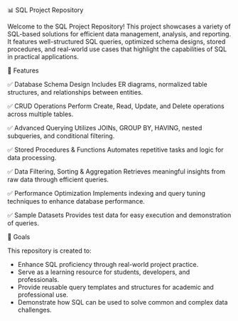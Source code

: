  📊 SQL Project Repository

Welcome to the SQL Project Repository!
This project showcases a variety of SQL-based solutions for efficient data management, analysis, and reporting. It features well-structured SQL queries, optimized schema designs, stored procedures, and real-world use cases that highlight the capabilities of SQL in practical applications.

 📌 Features

✅ Database Schema Design
Includes ER diagrams, normalized table structures, and relationships between entities.

✅ CRUD Operations
Perform Create, Read, Update, and Delete operations across multiple tables.

✅ Advanced Querying
Utilizes JOINs, GROUP BY, HAVING, nested subqueries, and conditional filtering.

✅ Stored Procedures & Functions
Automates repetitive tasks and logic for data processing.

✅ Data Filtering, Sorting & Aggregation
Retrieves meaningful insights from raw data through efficient queries.

✅ Performance Optimization
Implements indexing and query tuning techniques to enhance database performance.

✅ Sample Datasets
Provides test data for easy execution and demonstration of queries.


 🎯 Goals

This repository is created to:

* Enhance SQL proficiency through real-world project practice.
* Serve as a learning resource for students, developers, and professionals.
* Provide reusable query templates and structures for academic and professional use.
* Demonstrate how SQL can be used to solve common and complex data challenges.


